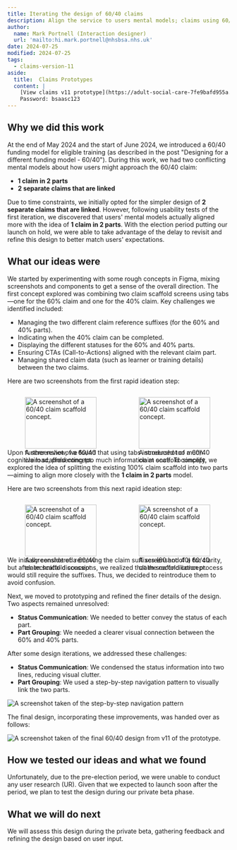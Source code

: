 ```yaml
---
title: Iterating the design of 60/40 claims
description: Align the service to users mental models; claims using 60/40 funding model are thought of as 1 claim in two parts. 
author:
  name: Mark Portnell (Interaction designer)
  url: 'mailto:hi.mark.portnell@nhsbsa.nhs.uk'
date: 2024-07-25
modified: 2024-07-25
tags:
  - claims-version-11
aside:
  title:  Claims Prototypes
  content: |
    [View claims v11 prototype](https://adult-social-care-7fe9bafd955a.herokuapp.com/claims/prototypes/design/v11/) 
    Password: bsaasc123
---
```


## Why we did this work
At the end of May 2024 and the start of June 2024, we introduced a 60/40 funding model for eligible training (as described in the post "Designing for a different funding model - 60/40"). During this work, we had two conflicting mental models about how users might approach the 60/40 claim:

- **1 claim in 2 parts**
- **2 separate claims that are linked**

Due to time constraints, we initially opted for the simpler design of **2 separate claims that are linked**. However, following usability tests of the first iteration, we discovered that users' mental models actually aligned more with the idea of **1 claim in 2 parts**. With the election period putting our launch on hold, we were able to take advantage of the delay to revisit and refine this design to better match users' expectations.

## What our ideas were
We started by experimenting with some rough concepts in Figma, mixing screenshots and components to get a sense of the overall direction. The first concept explored was combining two claim scaffold screens using tabs—one for the 60% claim and one for the 40% claim. Key challenges we identified included:

- Managing the two different claim reference suffixes (for the 60% and 40% parts).
- Indicating when the 40% claim can be completed.
- Displaying the different statuses for the 60% and 40% parts.
- Ensuring CTAs (Call-to-Actions) aligned with the relevant claim part.
- Managing shared claim data (such as learner or training details) between the two claims.

Here are two screenshots from the first rapid ideation step:

<div style="display: flex; flex-wrap: wrap; gap: 1rem;">
  <div style="flex: 1; max-width: 48%;">
  <figure>
    <img src="concept-1.png" alt="A screenshot of a 60/40 claim scaffold concept." style="width: 100%; height: auto;">
    <figcaption>A screenshot of a 60/40 claim scaffold concept.</figcaption>
  </figure>
  </div>
  <div style="flex: 1; max-width: 48%;">
  <figure>
    <img src="concept-2.png" alt="A screenshot of a 60/40 claim scaffold concept." style="width: 100%; height: auto;">
    <figcaption>A screenshot of a 60/40 claim scaffold concept.</figcaption>
  </figure>
  </div>
</div>

Upon further review, we found that using tabs introduced too much cognitive load, presenting too much information at once. To simplify, we explored the idea of splitting the existing 100% claim scaffold into two parts—aiming to align more closely with the **1 claim in 2 parts** model.

Here are two screenshots from this next rapid ideation step:

<div style="display: flex; flex-wrap: wrap; gap: 1rem;">
  <div style="flex: 1; max-width: 48%;">
  <figure>
    <img src="concept-3.png" alt="A screenshot of a 60/40 claim scaffold concept." style="width: 100%; height: auto;">
    <figcaption>A screenshot of a 60/40 claim scaffold concept.</figcaption>
  </figure>
  </div>
  <div style="flex: 1; max-width: 48%;">
  <figure>
    <img src="concept-4.png" alt="A screenshot of a 60/40 claim scaffold concept." style="width: 100%; height: auto;">
    <figcaption>A screenshot of a 60/40 claim scaffold concept.</figcaption>
  </figure>
  </div>
</div>

We initially considered removing the claim suffixes (60 and 40) for clarity, but after technical discussions, we realized that the reconciliation process would still require the suffixes. Thus, we decided to reintroduce them to avoid confusion.

Next, we moved to prototyping and refined the finer details of the design. Two aspects remained unresolved:
- **Status Communication**: We needed to better convey the status of each part.
- **Part Grouping**: We needed a clearer visual connection between the 60% and 40% parts.

After some design iterations, we addressed these challenges:
- **Status Communication**: We condensed the status information into two lines, reducing visual clutter.
- **Part Grouping**: We used a step-by-step navigation pattern to visually link the two parts.

![A screenshot taken of the step-by-step navigation pattern](step-by-step.png "step-by-step navigation pattern")

The final design, incorporating these improvements, was handed over as follows:

![A screenshot taken of the final 60/40 design from v11 of the prototype.](v11-60-40-design.png "the final 60/40 design from v11 of the prototype")

## How we tested our ideas and what we found
Unfortunately, due to the pre-election period, we were unable to conduct any user research (UR). Given that we expected to launch soon after the period, we plan to test the design during our private beta phase.

## What we will do next
We will assess this design during the private beta, gathering feedback and refining the design based on user input.